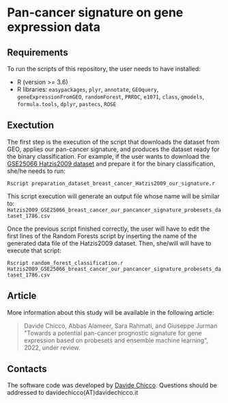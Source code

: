 # Pan-cancer signature on gene expression data

## Requirements
To run the scripts of this repository, the user needs to have installed:
* R (version >= 3.6)
* R libraries: `easypackages`, `plyr`, `annotate`, `GEOquery`, `geneExpressionFromGEO`, `randomForest`,  `PRROC`, `e1071`, `class`, `gmodels`, `formula.tools`, `dplyr`, `pastecs`, `ROSE`

## Exectution
The first step is the execution of the script that downloads the dataset from GEO, applies our pan-cancer signature, and produces the dataset ready for the binary classification.
For example, if the user wants to download the [GSE25066 Hatzis2009 dataset](https://www.ncbi.nlm.nih.gov/geo/query/acc.cgi?acc=gse25066) and prepare it for the binary classification, she/he needs to run:


`Rscript preparation_dataset_breast_cancer_Hatzis2009_our_signature.r`

This script execution will generate an output file whose name will be similar to: `Hatzis2009_GSE25066_breast_cancer_our_pancancer_signature_probesets_dataset_1786.csv`

Once the previous script finished correctly, the user will have to edit the first lines of the Random Forests script by inserting the name of the generated data file of the Hatzis2009 dataset. Then, she/will will have to execute that script:

`Rscript random_forest_classification.r Hatzis2009_GSE25066_breast_cancer_our_pancancer_signature_probesets_dataset_1786.csv`

## Article
More information about this study will be available in the following article:

> Davide Chicco, Abbas Alameer,  Sara Rahmati, and Giuseppe Jurman "Towards a potential pan-cancer prognostic signature for gene expression based on probesets and ensemble machine learning", 2022, under review.

## Contacts
The software code was developed by [Davide Chicco](https://www.DavideChicco.it). Questions should be
addressed to davidechicco(AT)davidechicco.it
